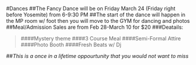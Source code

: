 #Dances
##The Fancy Dance will be on Friday March 24 (Friday right before Yosemite) from 6-9:30 PM
##The start of the dance will happen in the MP room w/ foot then you will move to the GYM for dancing and photos
##Meal/Admission Sales are from Feb 28-March 10 for $20
###Deatails:
>####Mystery theme
>####3 Course Meal
>####Semi-Formal Attire
>####Photo Booth
>####Fresh Beats w/ Dj

##*This is a once in a lifetime oppourtunity that you would not want to miss*



<!--<h4 style="color:yellow">When:May 19-21</h4>
####Come and watch the movies your friends have worked so hard to make
####This year, You! Yes,you! You the student get to vote for your favorite movie. Come to the gym at lunch on May 19th and 20th and watch the movies your friends have made. 
####Then you vote for your favorite movie, and on the 21st come in and find out who won!
-->
